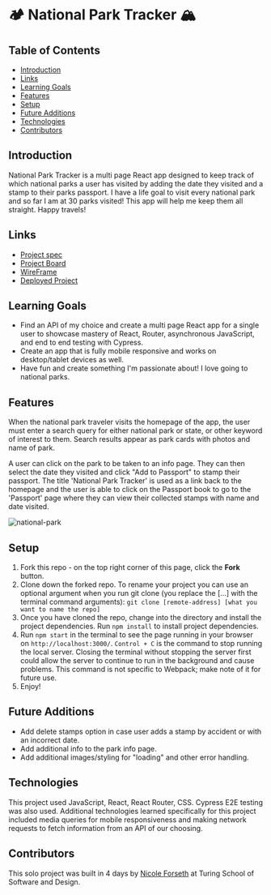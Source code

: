 #  🏕 National Park Tracker 🏔

## Table of Contents
- [Introduction](#introduction)
- [Links](#links)
- [Learning Goals](#learning-goals)
- [Features](#features)
- [Setup](#setup)
- [Future Additions](#future-additions)
- [Technologies](#technologies)
- [Contributors](#contributors)

## Introduction
National Park Tracker is a multi page React app designed to keep track of which national parks a user has visited by adding the date they visited and a stamp to their parks passport. I have a life goal to visit every national park and so far I am at 30 parks visited! This app will help me keep them all straight. Happy travels!

## Links
- [Project spec](https://frontend.turing.edu/projects/module-3/showcase.html)
- [Project Board](https://github.com/users/forsethnico/projects/5)
- [WireFrame](https://www.figma.com/file/lhYQSrR9maGm93H9qOGR26/Untitled?node-id=7%3A6)
- [Deployed Project](https://parks-passport.vercel.app/)

## Learning Goals 
- Find an API of my choice and create a multi page React app for a single user to showcase mastery of React, Router, asynchronous JavaScript, and end to end testing with Cypress.
- Create an app that is fully mobile responsive and works on desktop/tablet devices as well.
- Have fun and create something I'm passionate about! I love going to national parks. 

## Features
When the national park traveler visits the homepage of the app, the user must enter a search query for either national park or state, or other keyword of interest to them. Search results appear as park cards with photos and name of park. 

A user can click on the park to be taken to an info page. They can then select the date they visited and click "Add to Passport" to stamp their passport. 
The title 'National Park Tracker' is used as a link back to the homepage and the user is able to click on the Passport book to go to the 'Passport' page where they can view their collected stamps with name and date visited.

![national-park](https://user-images.githubusercontent.com/18154724/201603248-abfbb3ab-569c-4dce-9ae6-24e3d320fc5f.gif)

## Setup
1. Fork this repo - on the top right corner of this page, click the **Fork** button. 
2. Clone down the forked repo. To rename your project you can use an optional argument when you run git clone (you replace the [...] with the terminal command arguments): `git clone [remote-address] [what you want to name the repo]`
3. Once you have cloned the repo, change into the directory and install the project dependencies. Run `npm install` to install project dependencies.
4. Run `npm start` in the terminal to see the page running in your browser on `http://localhost:3000/`. `Control + C` is the command to stop running the local server.  Closing the terminal without stopping the server first could allow the server to continue to run in the background and cause problems. This command is not specific to Webpack; make note of it for future use. 
7. Enjoy!

## Future Additions
- Add delete stamps option in case user adds a stamp by accident or with an incorrect date.
- Add additional info to the park info page.
- Add additional images/styling for "loading" and other error handling.

## Technologies
This project used JavaScript, React, React Router, CSS. Cypress E2E testing was also used. Additional technologies learned specifically for this project included media queries for mobile responsiveness and making network requests to fetch information from an API of our choosing. 

## Contributors
This solo project was built in 4 days by [Nicole Forseth](https://github.com/forsethnico) at Turing School of Software and Design. 

